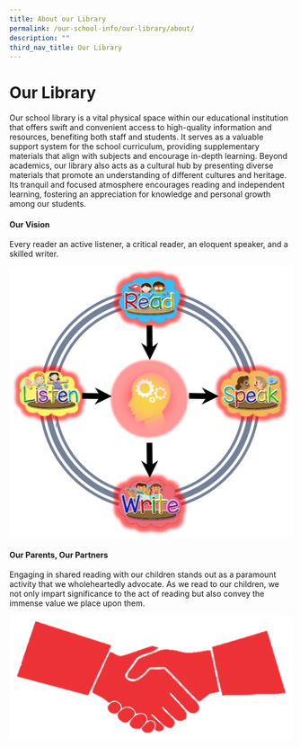```yaml
---
title: About our Library
permalink: /our-school-info/our-library/about/
description: ""
third_nav_title: Our Library
---
```

# **Our Library**

Our school library is a vital physical space within our educational institution that offers swift and convenient access to high-quality information and resources, benefiting both staff and students. It serves as a valuable support system for the school curriculum, providing supplementary materials that align with subjects and encourage in-depth learning. Beyond academics, our library also acts as a cultural hub by presenting diverse materials that promote an understanding of different cultures and heritage. Its tranquil and focused atmosphere encourages reading and independent learning, fostering an appreciation for knowledge and personal growth among our students.

#### **Our Vision**
Every reader an active listener, a critical reader, an eloquent speaker, and a skilled writer.

![](/images/Library/picture2.png)
#### **Our Parents, Our Partners**
Engaging in shared reading with our children stands out as a paramount activity that we wholeheartedly advocate. As we read to our children, we not only impart significance to the act of reading but also convey the immense value we place upon them.

![](/images/Library/picture1.png)